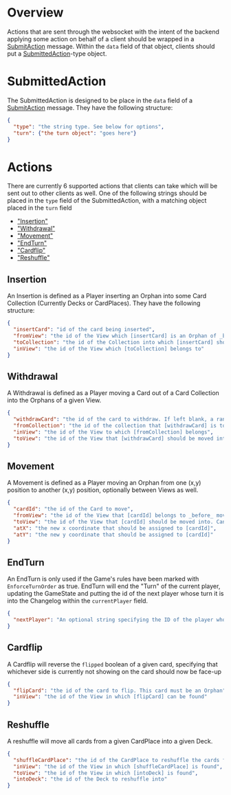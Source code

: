 # Overview
Actions that are sent through the websocket with the intent of the backend applying some action on behalf of a client should be wrapped in a [SubmitAction](https://capstone-cs.eng.utah.edu/candlelight/candlelight-backend/-/wikis/Websocket-Communication#submitaction) message. Within the `data` field of that object, clients should put a [SubmittedAction](#submittedaction)-type object.

# SubmittedAction
The SubmittedAction is designed to be place in the `data` field of a [SubmitAction](https://capstone-cs.eng.utah.edu/candlelight/candlelight-backend/-/wikis/Websocket-Communication#submitaction) message. They have the following structure: 
```json
{
  "type": "the string type. See below for options",
  "turn": {"the turn object": "goes here"}
}
```

# Actions
There are currently 6 supported actions that clients can take which will be sent out to other clients as well. One of the following strings should be placed in the `type` field of the SubmittedAction, with a matching object placed in the `turn` field
- ["Insertion"](#insertion)
- ["Withdrawal"](#withdrawal)
- ["Movement"](#movement)
- ["EndTurn"](#endturn)
- ["Cardflip"](#cardflip)
- ["Reshuffle"](#reshuffle)

## Insertion
An Insertion is defined as a Player inserting an Orphan into some Card Collection (Currently Decks or CardPlaces). They have the following structure:
```json
{
  "insertCard": "id of the card being inserted",
  "fromView": "the id of the View which [insertCard] is an Orphan of _before_ the insertion",
  "toCollection": "the id of the Collection into which [insertCard] should be inserted into",
  "inView": "the id of the View which [toCollection] belongs to"
}
```

## Withdrawal
A Withdrawal is defined as a Player moving a Card out of a Card Collection into the Orphans of a given View.
```json
{
  "withdrawCard": "the id of the card to withdraw. If left blank, a random card is chosen from the given collection instead",
  "fromCollection": "the id of the collection that [withdrawCard] is to be taken from",
  "inView": "the id of the View to which [fromCollection] belongs",
  "toView": "the id of the View that [withdrawCard] should be moved into as an Orphan. Can be the same as [inView]"
}
```

## Movement
A Movement is defined as a Player moving an Orphan from one (x,y) position to another (x,y) position, optionally between Views as well.
```json
{
  "cardId": "the id of the Card to move",
  "fromView": "the id of the View that [cardId] belongs to _before_ moving",
  "toView": "the id of the View that [cardId] should be moved into. Can be the same as [fromView], if desired",
  "atX": "the new x coordinate that should be assigned to [cardId]",
  "atY": "the new y coordinate that should be assigned to [cardId]"
}
```

## EndTurn
An EndTurn is only used if the Game's rules have been marked with `EnforceTurnOrder` as true. EndTurn will end the "Turn" of the current player, updating the GameState and putting the id of the next player whose turn it is into the Changelog within the `currentPlayer` field.
```json
{
  "nextPlayer": "An optional string specifying the ID of the player who should be given the next turn. If left blank, the turn will pass to whichever player is next in the GameState's player list, wrapping around in the event of the last playing submitting an EndTurn"
}
```

## Cardflip
A Cardflip will reverse the `flipped` boolean of a given card, specifying that whichever side is currently not showing on the card should now be face-up
```json
{
  "flipCard": "the id of the card to flip. This card must be an Orphan",
  "inView": "the id of the View in which [flipCard] can be found"
}
```

## Reshuffle
A reshuffle will move all cards from a given CardPlace into a given Deck.
```json
{
  "shuffleCardPlace": "the id of the CardPlace to reshuffle the cards from",
  "inView": "the id of the View in which [shuffleCardPlace] is found",
  "toView": "the id of the View in which [intoDeck] is found",
  "intoDeck": "the id of the Deck to reshuffle into"
}
```
